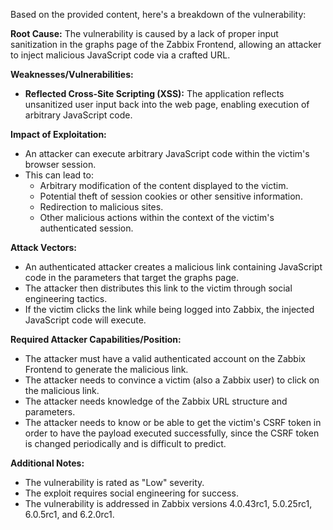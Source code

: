 Based on the provided content, here's a breakdown of the vulnerability:

**Root Cause:** The vulnerability is caused by a lack of proper input sanitization in the graphs page of the Zabbix Frontend, allowing an attacker to inject malicious JavaScript code via a crafted URL.

**Weaknesses/Vulnerabilities:**
*   **Reflected Cross-Site Scripting (XSS):**  The application reflects unsanitized user input back into the web page, enabling execution of arbitrary JavaScript code.

**Impact of Exploitation:**
*   An attacker can execute arbitrary JavaScript code within the victim's browser session.
*   This can lead to:
    *   Arbitrary modification of the content displayed to the victim.
    *   Potential theft of session cookies or other sensitive information.
    *   Redirection to malicious sites.
    *   Other malicious actions within the context of the victim's authenticated session.

**Attack Vectors:**
*   An authenticated attacker creates a malicious link containing JavaScript code in the parameters that target the graphs page.
*   The attacker then distributes this link to the victim through social engineering tactics.
*   If the victim clicks the link while being logged into Zabbix, the injected JavaScript code will execute.

**Required Attacker Capabilities/Position:**
*   The attacker must have a valid authenticated account on the Zabbix Frontend to generate the malicious link.
*   The attacker needs to convince a victim (also a Zabbix user) to click on the malicious link.
*   The attacker needs knowledge of the Zabbix URL structure and parameters.
*   The attacker needs to know or be able to get the victim's CSRF token in order to have the payload executed successfully, since the CSRF token is changed periodically and is difficult to predict.

**Additional Notes:**
*   The vulnerability is rated as "Low" severity.
*   The exploit requires social engineering for success.
*   The vulnerability is addressed in Zabbix versions 4.0.43rc1, 5.0.25rc1, 6.0.5rc1, and 6.2.0rc1.